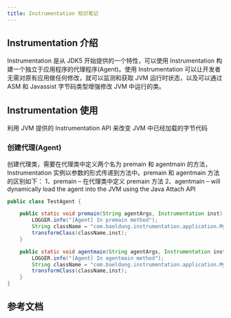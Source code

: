 ```yaml
---
title: Instrumentation 知识笔记
---
```


## Instrumentation 介绍
Instrumentation 是从 JDK5 开始提供的一个特性，可以使用 Instrumentation 构建一个独立于应用程序的代理程序(Agent)。使用 Instrumentation 可以让开发者无需对原有应用做任何修改，就可以监测和获取 JVM 运行时状态，以及可以通过 ASM 和 Javassist 字节码类型增强修改 JVM 中运行的类。

## Instrumentation 使用
利用 JVM 提供的 Instrumentation API 来改变 JVM 中已经加载的字节代码
### 创建代理(Agent)
创建代理类，需要在代理类中定义两个名为 premain 和 agentmain 的方法，Instrumentation 实例以参数的形式传递到方法中。premain 和 agentmain 方法的区别如下：
1、premain – 在代理类中定义 premain 方法
2、agentmain – will dynamically load the agent into the JVM using the Java Attach API

```java
public class TestAgent {

    public static void premain(String agentArgs, Instrumentation inst) {
        LOGGER.info("[Agent] In premain method");
        String className = "com.baeldung.instrumentation.application.MyAtm";
        transformClass(className,inst);
    }

    public static void agentmain(String agentArgs, Instrumentation inst) {
        LOGGER.info("[Agent] In agentmain method");
        String className = "com.baeldung.instrumentation.application.MyAtm";
        transformClass(className,inst);
    }
}

```

## 参考文档
